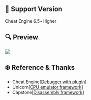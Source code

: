 ## :page_with_curl: Support Version
Cheat Engine 6.5~Higher
## :mag: Preview
![](http://blog.rin-ne.moe/github/Island.png)

## :snowflake: Reference & Thanks
* Cheat Engine[[Debugger with plugin](https://github.com/cheat-engine/cheat-engine)]
* Unicorn[[CPU emulator framework](https://github.com/unicorn-engine/unicorn)]
* Capstone[[Disassembly framework](https://github.com/aquynh/capstone)]
